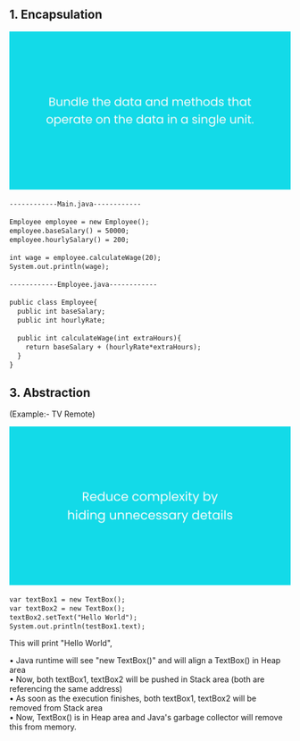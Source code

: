 ## 1. Encapsulation

<img src="https://github.com/neelbavarva/Java/blob/main/Z_Images/OOPs/7.png" />

```
------------Main.java------------

Employee employee = new Employee();
employee.baseSalary() = 50000;
employee.hourlySalary() = 200;

int wage = employee.calculateWage(20);
System.out.println(wage);

------------Employee.java------------

public class Employee{
  public int baseSalary;
  public int hourlyRate;
  
  public int calculateWage(int extraHours){
    return baseSalary + (hourlyRate*extraHours);
  }
}
```

## 3. Abstraction 
(Example:- TV Remote)

<img src="https://github.com/neelbavarva/Java/blob/main/Z_Images/OOPs/8.png" />

```
var textBox1 = new TextBox();
var textBox2 = new TextBox();
textBox2.setText("Hello World");
System.out.println(testBox1.text);
```

This will print "Hello World",

• Java runtime will see "new TextBox()" and will align a TextBox() in Heap area <br/>
• Now, both textBox1, textBox2 will be pushed in Stack area (both are referencing the same address) <br/>
• As soon as the execution finishes, both textBox1, textBox2 will be removed from Stack area <br/>
• Now, TextBox() is in Heap area and Java's garbage collector will remove this from memory.
